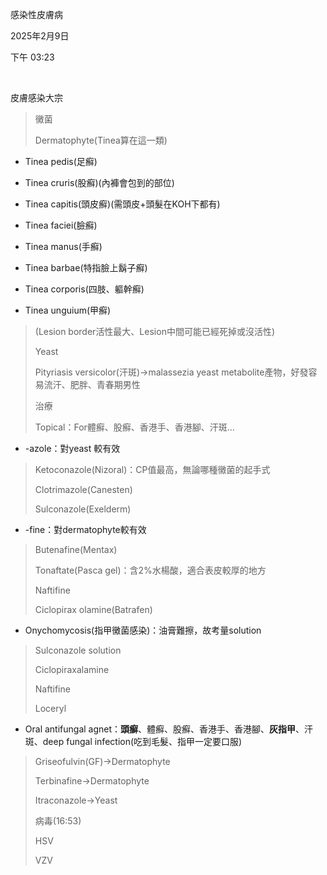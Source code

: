 感染性皮膚病

2025年2月9日

下午 03:23

 

皮膚感染大宗

> 黴菌
>
> Dermatophyte(Tinea算在這一類)

- Tinea pedis(足癬)

- Tinea cruris(股癬)(內褲會包到的部位)

- Tinea capitis(頭皮癬)(需頭皮+頭髮在KOH下都有)

- Tinea faciei(臉癬)

- Tinea manus(手癬)

- Tinea barbae(特指臉上鬍子癬)

- Tinea corporis(四肢、軀幹癬)

- Tinea unguium(甲癬)

> (Lesion border活性最大、Lesion中間可能已經死掉或沒活性)
>
> Yeast
>
> Pityriasis versicolor(汗斑)→malassezia yeast metabolite產物，好發容易流汗、肥胖、青春期男性
>
> 治療
>
> Topical：For體癬、股癬、香港手、香港腳、汗斑…

- -azole：對yeast 較有效

> Ketoconazole(Nizoral)：CP值最高，無論哪種黴菌的起手式
>
> Clotrimazole(Canesten)
>
> Sulconazole(Exelderm)

- -fine：對dermatophyte較有效

> Butenafine(Mentax)
>
> Tonaftate(Pasca gel)：含2%水楊酸，適合表皮較厚的地方
>
> Naftifine
>
> Ciclopirax olamine(Batrafen)

- Onychomycosis(指甲黴菌感染)：油膏難擦，故考量solution

> Sulconazole solution
>
> Ciclopiraxalamine
>
> Naftifine
>
> Loceryl

- Oral antifungal agnet：**頭癬**、體癬、股癬、香港手、香港腳、**灰指甲**、汗斑、deep fungal infection(吃到毛髮、指甲一定要口服)

> Griseofulvin(GF)→Dermatophyte
>
> Terbinafine→Dermatophyte
>
> Itraconazole→Yeast
>
> 病毒(16:53)
>
> HSV
>
> VZV
